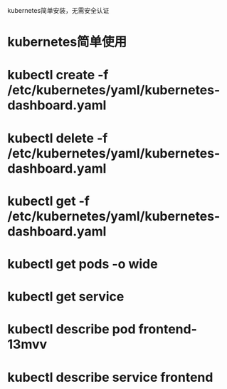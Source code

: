 kubernetes简单安装，无需安全认证

#  kubernetes简单使用
# kubectl create -f /etc/kubernetes/yaml/kubernetes-dashboard.yaml 
# kubectl delete -f /etc/kubernetes/yaml/kubernetes-dashboard.yaml
# kubectl get  -f /etc/kubernetes/yaml/kubernetes-dashboard.yaml
# kubectl get pods -o wide
# kubectl get service
# kubectl describe pod frontend-13mvv
# kubectl describe service frontend

